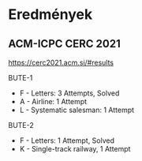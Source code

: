 # Eredmények

## ACM-ICPC CERC 2021

https://cerc2021.acm.si/#results

BUTE-1
- F - Letters: 3 Attempts, Solved
- A - Airline: 1 Attempt
- L - Systematic salesman: 1 Attempt

BUTE-2
- F - Letters: 1 Attempt, Solved
- K - Single-track railway, 1 Attempt
